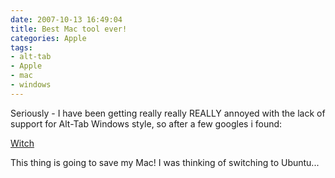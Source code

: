 ```yaml
---
date: 2007-10-13 16:49:04
title: Best Mac tool ever!
categories: Apple
tags:
- alt-tab
- Apple
- mac
- windows
---
```


Seriously - I have been getting really really REALLY annoyed with the lack of support for Alt-Tab Windows style, so after a few googles i found:

[Witch](http://www.manytricks.com/witch/)

This thing is going to save my Mac! I was thinking of switching to Ubuntu...

